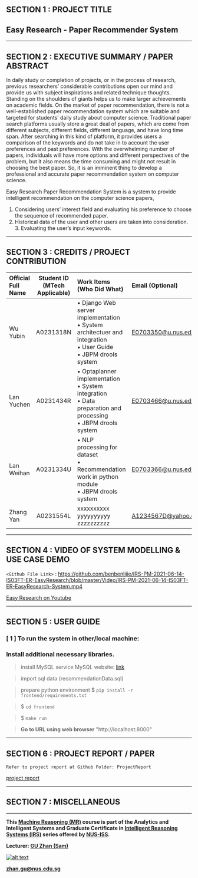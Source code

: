 
## SECTION 1 : PROJECT TITLE
## Easy Research - Paper Recommender System

---

## SECTION 2 : EXECUTIVE SUMMARY / PAPER ABSTRACT

In daily study or completion of projects, or in the process of research, previous researchers’ considerable contributions open our mind and provide us with subject inspirations and related technique thoughts. Standing on the shoulders of giants helps us to make larger achievements on academic fields. On the market of paper recommendation, there is not a well-established paper recommendation system which are suitable and targeted for students’ daily study about computer science. Traditional paper search platforms usually store a great deal of papers, which are come from different subjects, different fields, different language, and have long time span. After searching in this kind of platform, it provides users a comparison of the keywords and do not take in to account the user preferences and past preferences. With the overwhelming number of papers, individuals will have more options and different perspectives of the problem, but it also means the time consuming and might not result in choosing the best paper. So, it is an imminent thing to develop a professional and accurate paper recommendation system on computer science.

Easy Research Paper Recommendation System is a system to provide intelligent recommendation on the computer science papers,
1. Considering users’ interest field and evaluating his preference to choose the sequence of recommended
paper.
2. Historical data of the user and other users are taken into consideration. 3. Evaluating the user’s input keywords.

---

## SECTION 3 : CREDITS / PROJECT CONTRIBUTION

| Official Full Name  | Student ID (MTech Applicable)  | Work Items (Who Did What) | Email (Optional) |
| :------------ |:---------------:| :-----| :-----|
| Wu Yubin | A0231318N | • Django Web server implementation <br>• System architectuer and integration<br>• User Guide <br>• JBPM drools system | E0703350@u.nus.edu |
| Lan Yuchen | A0231434R | • Optaplanner implementation <br>• System integration<br>• Data preparation and processing<br>• JBPM drools system | E0703466@u.nus.edu |
| Lan Weihan | A0231334U | • NLP processing for dataset <br>• Recommendation work in python module<br>• JBPM drools system | E0703366@u.nus.edu|
| Zhang Yan | A0231554L | xxxxxxxxxx yyyyyyyyyy zzzzzzzzzz| A1234567D@yahoo.com |

---

## SECTION 4 : VIDEO OF SYSTEM MODELLING & USE CASE DEMO

`<Github File Link>` : <https://github.com/benbenlijie/IRS-PM-2021-06-14-IS03FT-ER-EasyResearch/blob/master/Video/IRS-PM-2021-06-14-IS03FT-ER-EasyResearch-System.mp4>

[Easy Research on Youtube](https://youtu.be/oqF29D1ApXs)

---

## SECTION 5 : USER GUIDE

### [ 1 ] To run the system in other/local machine:
### Install additional necessary libraries. 

> install MySQL service
MySQL website: [link](https://dev.mysql.com/doc/mysql-installation-excerpt/5.7/en/)

> import sql data (recommendationData.sql)

> prepare python environment
$ `pip install -r frontend/requirements.txt`

> $ `cd frontend`

> $ `make run`

> **Go to URL using web browser** "http://localhost:8000"

---
## SECTION 6 : PROJECT REPORT / PAPER

`Refer to project report at Github Folder: ProjectReport`

[ project report ](https://github.com/benbenlijie/IRS-PM-2021-06-14-IS03FT-ER-EasyResearch/blob/master/ProjectReport/project_report_paper_recommendation.pdf)

---
## SECTION 7 : MISCELLANEOUS

---

**This [Machine Reasoning (MR)](https://www.iss.nus.edu.sg/executive-education/course/detail/machine-reasoning "Machine Reasoning") course is part of the Analytics and Intelligent Systems and Graduate Certificate in [Intelligent Reasoning Systems (IRS)](https://www.iss.nus.edu.sg/stackable-certificate-programmes/intelligent-systems "Intelligent Reasoning Systems") series offered by [NUS-ISS](https://www.iss.nus.edu.sg "Institute of Systems Science, National University of Singapore").**

**Lecturer: [GU Zhan (Sam)](https://www.iss.nus.edu.sg/about-us/staff/detail/201/GU%20Zhan "GU Zhan (Sam)")**

[![alt text](https://www.iss.nus.edu.sg/images/default-source/About-Us/7.6.1-teaching-staff/sam-website.tmb-.png "Let's check Sam' profile page")](https://www.iss.nus.edu.sg/about-us/staff/detail/201/GU%20Zhan)

**zhan.gu@nus.edu.sg**

